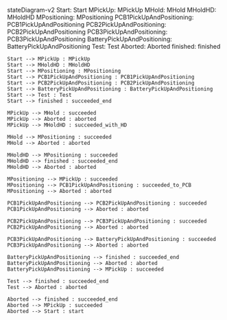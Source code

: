 
stateDiagram-v2
    Start: Start
    MPickUp: MPickUp
    MHold: MHold
    MHoldHD: MHoldHD
    MPositioning: MPositioning
    PCB1PickUpAndPositioning: PCB1PickUpAndPositioning
    PCB2PickUpAndPositioning: PCB2PickUpAndPositioning
    PCB3PickUpAndPositioning: PCB3PickUpAndPositioning
    BatteryPickUpAndPositioning: BatteryPickUpAndPositioning
    Test: Test
    Aborted: Aborted
    finished: finished

    Start --> MPickUp : MPickUp
    Start --> MHoldHD : MHoldHD
    Start --> MPositioning : MPositioning
    Start --> PCB1PickUpAndPositioning : PCB1PickUpAndPositioning
    Start --> PCB2PickUpAndPositioning : PCB2PickUpAndPositioning
    Start --> BatteryPickUpAndPositioning : BatteryPickUpAndPositioning
    Start --> Test : Test
    Start --> finished : succeeded_end

    MPickUp --> MHold : succeeded
    MPickUp --> Aborted : aborted
    MPickUp --> MHoldHD : succeeded_with_HD

    MHold --> MPositioning : succeeded
    MHold --> Aborted : aborted

    MHoldHD --> MPositioning : succeeded
    MHoldHD --> finished : succeeded_end
    MHoldHD --> Aborted : aborted

    MPositioning --> MPickUp : succeeded
    MPositioning --> PCB1PickUpAndPositioning : succeeded_to_PCB
    MPositioning --> Aborted : aborted

    PCB1PickUpAndPositioning --> PCB2PickUpAndPositioning : succeeded
    PCB1PickUpAndPositioning --> Aborted : aborted

    PCB2PickUpAndPositioning --> PCB3PickUpAndPositioning : succeeded
    PCB2PickUpAndPositioning --> Aborted : aborted

    PCB3PickUpAndPositioning --> BatteryPickUpAndPositioning : succeeded
    PCB3PickUpAndPositioning --> Aborted : aborted

    BatteryPickUpAndPositioning --> finished : succeeded_end
    BatteryPickUpAndPositioning --> Aborted : aborted
    BatteryPickUpAndPositioning --> MPickUp : succeeded

    Test --> finished : succeeded_end
    Test --> Aborted : aborted

    Aborted --> finished : succeeded_end
    Aborted --> MPickUp : succeeded
    Aborted --> Start : start
